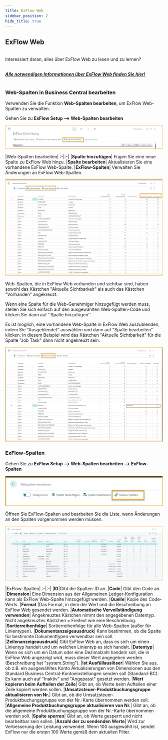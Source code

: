 ```yaml
---
title: ExFlow Web 
sidebar_position: 2
hide_title: true
---
```


## ExFlow Web

<br/>
Interessiert daran, alles über ExFlow Web zu lesen und zu lernen? <br/> <br/>  

 [***Alle notwendigen Informationen über ExFlow Web finden Sie hier!***](https://docs.exflow.cloud/web) <br/><br/> 

### Web-Spalten in Business Central bearbeiten
Verwenden Sie die Funktion **Web-Spalten bearbeiten**, um ExFlow Web-Spalten zu verwalten. <br/>

Gehen Sie zu **ExFlow Setup --> Web-Spalten bearbeiten** 

![ExFlow Setup](./../../images/exflow-setup-edit-web-columns.png) 

|Web-Spalten bearbeiten|
:-|:-|
|**Spalte hinzufügen**| Fügen Sie eine neue Spalte zu ExFlow Web hinzu.
|**Spalte bearbeiten**| Aktualisieren Sie eine vorhandene ExFlow Web-Spalte.
|**ExFlow-Spalten**| Verwalten Sie Änderungen an ExFlow Web-Spalten.

![ExFlow Setup](./../../images/exflow-setup-edit-web-columns-001.png)


Web-Spalten, die in ExFlow Web vorhanden und sichtbar sind, haben sowohl das Kästchen "Aktuelle Sichtbarkeit" als auch das Kästchen "Vorhanden" angekreuzt. 

Wenn eine Spalte für die Web-Genehmiger hinzugefügt werden muss, stellen Sie sich einfach auf den ausgewählten Web-Spalten-Code und klicken Sie dann auf ''Spalte hinzufügen''.

Es ist möglich, eine vorhandene Web-Spalte in ExFlow Web auszublenden, indem Sie "Ausgeblendet" auswählen und dann auf "Spalte bearbeiten" klicken. In diesem Beispiel wird das Kästchen "Aktuelle Sichtbarkeit" für die Spalte "Job Task" dann nicht angekreuzt sein.  

![ExFlow Setup](./../../images/exflow-setup-edit-web-columns-002.png)


### ExFlow-Spalten
 
Gehen Sie zu **ExFlow Setup --> Web-Spalten bearbeiten --> ExFlow-Spalten** 

![ExFlow Setup](./../../images/exflow-setup-exflow-columns-001.png)

Öffnen Sie ExFlow-Spalten und bearbeiten Sie die Liste, wenn Änderungen an den Spalten vorgenommen werden müssen.

![ExFlow Setup](./../../images/exflow-setup-exflow-columns-002.png)

|ExFlow-Spalten|
:-|:-|
|**ID**|Gibt die Spalten-ID an.
|**Code**| Gibt den Code an.
|**Dimension**| Eine Dimension aus der Allgemeinen Ledger-Konfiguration kann als ExFlow Web-Spalte hinzugefügt werden.
|**Quelle**| Kopie des Code-Werts.
|**Format** |Das Format, in dem der Wert und die Beschreibung an ExFlow Web gesendet werden.
|**Automatische Vervollständigung verwenden**| Angekreuztes Kästchen nimmt den angegebenen Datentyp. Nicht angekreuztes Kästchen = Freitext wie eine Beschreibung.
|**Sortierreihenfolge**| Sortierreihenfolge für alle Web-Spalten (außer für Linientypen).
|**Dokumentanzeigeausdruck**| Kann bestimmen, ob die Spalte für bestimmte Dokumenttypen verwendbar sein soll.
|**Zeilenanzeigeausdruck**| Gibt ExFlow Web an, dass es sich um einen Linientyp handelt und um welchen Linientyp es sich handelt.
|**Datentyp**| Wenn es sich um ein Datum oder eine Dezimalzahl handeln soll, die in ExFlow Web angezeigt wird, muss dieser Wert angegeben werden (Beschreibung hat "system.String").
|**Ist Ausfüllauslöser**| Wählen Sie aus, ob z.B. ein ausgewähltes Konto Aktualisierungen von Dimensionen aus den Standard Business Central-Kontoeinstellungen senden soll (Standard-BC). Es kann auch auf "Inaktiv" und "Angepasst" gesetzt werden.
|**Wert kopieren beim Aufteilen der Zeile**| Gibt an, ob Werte beim Aufteilen einer Zeile kopiert werden sollen.
|**Umsatzsteuer-Produktbuchungsgruppe aktualisieren von Nr.**| Gibt an, ob die Umsatzsteuer-Produktbuchungsgruppe von der Nr.-Karte übernommen werden soll.
|**Allgemeine Produktbuchungsgruppe aktualisieren von Nr.**| Gibt an, ob die allgemeine Produktbuchungsgruppe von der Nr.-Karte übernommen werden soll.
|**Spalte sperren**| Gibt an, ob Werte gesperrt und nicht bearbeitbar sein sollen.
|**Anzahl der zu sendenden Werte**| Wird zur Verbesserung der Leistung verwendet. Wenn 100 ausgewählt ist, sendet ExFlow nur die ersten 100 Werte gemäß dem aktuellen Filter.
